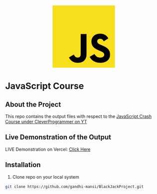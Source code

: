 <p align="center">
<img src="https://github.com/gandhi-mansi/BlackJackProject/blob/main/img/JSlogo.png" alt="JSLogo" height=200px width=200px/>
</p>

# JavaScript Course
## About the Project
This repo contains the output files with respect to the [JavaScript Crash Course under CleverProgrammer on YT](https://www.youtube.com/watch?v=Qqx_wzMmFeA)

## Live Demonstration of the Output

  LIVE Demonstration on Vercel: [Click Here](https://black-jack-project.vercel.app/)

## Installation

1. Clone repo on your local system

```bash
git clone https://github.com/gandhi-mansi/BlackJackProject.git
```
